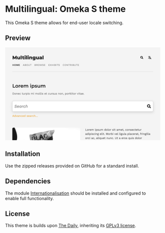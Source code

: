# Multilingual: Omeka S theme

This Omeka S theme allows for end-user locale switching.

## Preview

![A screenshot of the theme in action](theme.jpg)

## Installation

Use the zipped releases provided on GitHub for a standard install.

## Dependencies

The module [Internationalisation](https://github.com/Daniel-KM/Omeka-S-module-Internationalisation) should be installed and configured to enable full functionality.

## License

This theme is builds upon [The Daily](https://github.com/omeka-s-themes/thedaily), inheriting its [GPLv3 license](LICENSE).